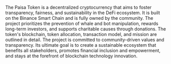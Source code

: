 The Paisa Token is a decentralized cryptocurrency that aims to foster transparency, fairness, and sustainability in the DeFi ecosystem. It is built on the Binance Smart Chain and is fully owned by the community. The project prioritizes the prevention of whale and bot manipulation, rewards long-term investors, and supports charitable causes through donations. The token's blockchain, token allocation, transaction model, and mission are outlined in detail. The project is committed to community-driven values and transparency. Its ultimate goal is to create a sustainable ecosystem that benefits all stakeholders, promotes financial inclusion and empowerment, and stays at the forefront of blockchain technology innovation.
